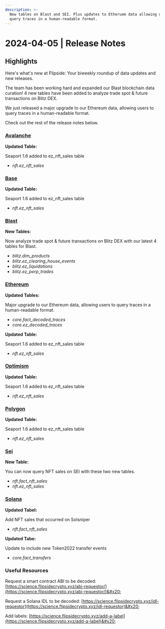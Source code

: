 ```yaml
---
description: >-
  New tables on Blast and SEI. Plus updates to Etheruem data allowing users to
  query traces in a human-readable format.
---
```


# 2024-04-05 | Release Notes

## Highlights

Here's what's new at Flipside: Your biweekly roundup of data updates and new releases.&#x20;

The team has been working hard and expanded our Blast blockchain data curation! 4 new tables have been added to analyze trade spot & future transactions on Blitz DEX.&#x20;

We just released a major upgrade to our Ethereum data, allowing users to query traces in a human-readable format.

Check out the rest of the release notes below.

### [Avalanche](https://flipsidecrypto.github.io/avalanche-models/#!/overview)

**Updated Table:**

Seaport 1.6 added to ez\_nft\_sales table

* _nft.ez\_nft\_sales_

### [Base](https://flipsidecrypto.github.io/base-models/#!/overview)

**Updated Table:**

Seaport 1.6 added to ez\_nft\_sales table

* _nft.ez\_nft\_sales_

### [Blast](https://flipsidecrypto.github.io/blast-models/#!/overview)

**New Tables:**

Now analyze trade spot & future transactions on Blitz DEX with our latest 4 tables for Blast.

* _blitz.dim\_products_
* _blitz.ez\_clearing\_house\_events_
* _blitz.ez\_liquidations_
* _blitz.ez\_perp\_trades_

### [Ethereum](https://flipsidecrypto.github.io/ethereum-models/#!/overview)

**Updated Tables:**

Major upgrade to our Ethereum data, allowing users to query traces in a human-readable format.

* _core.fact\_decoded\_traces_
* _core.ez\_decoded\_traces_

**Updated Table:**

Seaport 1.6 added to ez\_nft\_sales table

* _nft.ez\_nft\_sales_

### [Optimism](https://flipsidecrypto.github.io/optimism-models/#!/overview)

**Updated Table:**

Seaport 1.6 added to ez\_nft\_sales table

* _nft.ez\_nft\_sales_

### [Polygon](https://flipsidecrypto.github.io/polygon-models/#!/overview)

**Updated Table:**

Seaport 1.6 added to ez\_nft\_sales table

* _nft.ez\_nft\_sales_

### [Sei](https://flipsidecrypto.github.io/sei-models/#!/overview)

**New Table:**

You can now query NFT sales on SEI with these two new tables.&#x20;

* _nft.fact\_nft\_sales_
* _nft.ez\_nft\_sales_

### [Solana](https://flipsidecrypto.github.io/solana-models/#!/overview)

**Updated Tabel:**

Add NFT sales that occurred on Solsniper

* _nft.fact\_nft\_sales_

**Updated Tabe:**

Update to include new Token2022 transfer events

* _core.fact\_transfers_

### Useful Resources&#x20;

Request a smart contract ABI to be decoded: [https://science.flipsidecrypto.xyz/abi-requestor/](https://science.flipsidecrypto.xyz/abi-requestor/)&#x20;

Request a Solana IDL to be decoded: [https://science.flipsidecrypto.xyz/idl-requestor](https://science.flipsidecrypto.xyz/idl-requestor)&#x20;

Add labels: [https://science.flipsidecrypto.xyz/add-a-label](https://science.flipsidecrypto.xyz/add-a-label)&#x20;
